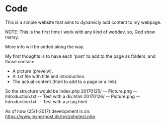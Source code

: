# Code
This is a simple website that aims to dynamicly add content to my webpage.

NOTE: This is the first time i work with any kind of webdev, so, God show mersy.

More info will be added along the way.

My first thoughts is to have each 'post' to add to the page as folders, and those contain:
  * A picture (preveiw).
  * A .txt file with title and introduction.
  * The actual content (html to add to a page or a link).

So the structure would be
Index.php
20170125/
-- Picture.png
-- Introduction.txt
-- Test with a div.html
20170126/
-- Picture.png
-- Introduction.txt
-- Test with a p tag.html
  
As of now (25/1-2017) development is on: https://www.jesperpost.dk/test/phptest.php
